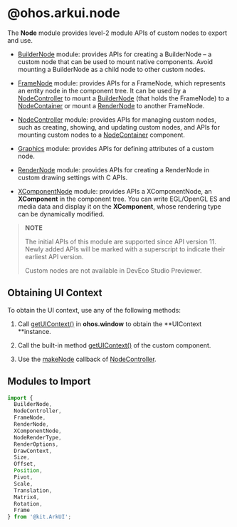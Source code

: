 # @ohos.arkui.node 

The **Node** module provides level-2 module APIs of custom nodes to export and use.

* [BuilderNode](./js-apis-arkui-builderNode.md#buildernode) module: provides APIs for creating a BuilderNode – a custom node that can be used to mount native components. Avoid mounting a BuilderNode as a child node to other custom nodes.

* [FrameNode](./js-apis-arkui-frameNode.md#framenode) module: provides APIs for a FrameNode, which represents an entity node in the component tree. It can be used by a [NodeController](./js-apis-arkui-nodeController.md#nodecontroller) to mount a [BuilderNode](./js-apis-arkui-builderNode.md#buildernode) (that holds the FrameNode) to a [NodeContainer](arkui-ts/ts-basic-components-nodecontainer.md#nodecontainer) or mount a [RenderNode](./js-apis-arkui-renderNode.md#rendernode) to another FrameNode.

* [NodeController](./js-apis-arkui-nodeController.md#nodecontroller) module: provides APIs for managing custom nodes, such as creating, showing, and updating custom nodes, and APIs for mounting custom nodes to a [NodeContainer](arkui-ts/ts-basic-components-nodecontainer.md#nodecontainer) component.

* [Graphics](./js-apis-arkui-graphics.md#graphics) module: provides APIs for defining attributes of a custom node.

* [RenderNode](./js-apis-arkui-renderNode.md#rendernode) module: provides APIs for creating a RenderNode in custom drawing settings with C APIs.

* [XComponentNode](./js-apis-arkui-xcomponentNode.md#xcomponentnode) module: provides APIs a XComponentNode, an **XComponent** in the component tree. You can write EGL/OpenGL ES and media data and display it on the **XComponent**, whose rendering type can be dynamically modified.

> **NOTE**
>
> The initial APIs of this module are supported since API version 11. Newly added APIs will be marked with a superscript to indicate their earliest API version.
> 
> Custom nodes are not available in DevEco Studio Previewer.

## Obtaining UI Context
To obtain the UI context, use any of the following methods:

1. Call [getUIContext()](./js-apis-window.md#getuicontext10) in **ohos.window** to obtain the **UIContext **instance.

2. Call the built-in method [getUIContext()](arkui-ts/ts-custom-component-api.md#getuicontext) of the custom component.

3. Use the [makeNode](./js-apis-arkui-nodeController.md#makenode) callback of [NodeController](./js-apis-arkui-nodeController.md#nodecontroller).

## Modules to Import

```ts
import {
  BuilderNode,
  NodeController,
  FrameNode,
  RenderNode,
  XComponentNode,
  NodeRenderType,
  RenderOptions,
  DrawContext,
  Size,
  Offset,
  Position,
  Pivot,
  Scale,
  Translation,
  Matrix4,
  Rotation,
  Frame
} from '@kit.ArkUI';
```
